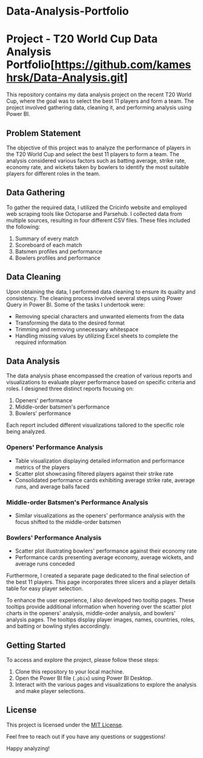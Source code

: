 # Data-Analysis-Portfolio
# Project - T20 World Cup Data Analysis Portfolio[https://github.com/kameshrsk/Data-Analysis.git]

This repository contains my data analysis project on the recent T20 World Cup, where the goal was to select the best 11 players and form a team. The project involved gathering data, cleaning it, and performing analysis using Power BI.

## Problem Statement

The objective of this project was to analyze the performance of players in the T20 World Cup and select the best 11 players to form a team. The analysis considered various factors such as batting average, strike rate, economy rate, and wickets taken by bowlers to identify the most suitable players for different roles in the team.

## Data Gathering

To gather the required data, I utilized the Cricinfo website and employed web scraping tools like Octoparse and Parsehub. I collected data from multiple sources, resulting in four different CSV files. These files included the following:

1. Summary of every match
2. Scoreboard of each match
3. Batsmen profiles and performance
4. Bowlers profiles and performance

## Data Cleaning

Upon obtaining the data, I performed data cleaning to ensure its quality and consistency. The cleaning process involved several steps using Power Query in Power BI. Some of the tasks I undertook were:

- Removing special characters and unwanted elements from the data
- Transforming the data to the desired format
- Trimming and removing unnecessary whitespace
- Handling missing values by utilizing Excel sheets to complete the required information

## Data Analysis

The data analysis phase encompassed the creation of various reports and visualizations to evaluate player performance based on specific criteria and roles. I designed three distinct reports focusing on:

1. Openers' performance
2. Middle-order batsmen's performance
3. Bowlers' performance

Each report included different visualizations tailored to the specific role being analyzed.

### Openers' Performance Analysis

- Table visualization displaying detailed information and performance metrics of the players
- Scatter plot showcasing filtered players against their strike rate
- Consolidated performance cards exhibiting average strike rate, average runs, and average balls faced

### Middle-order Batsmen's Performance Analysis

- Similar visualizations as the openers' performance analysis with the focus shifted to the middle-order batsmen

### Bowlers' Performance Analysis

- Scatter plot illustrating bowlers' performance against their economy rate
- Performance cards presenting average economy, average wickets, and average runs conceded

Furthermore, I created a separate page dedicated to the final selection of the best 11 players. This page incorporates three slicers and a player details table for easy player selection.

To enhance the user experience, I also developed two tooltip pages. These tooltips provide additional information when hovering over the scatter plot charts in the openers' analysis, middle-order analysis, and bowlers' analysis pages. The tooltips display player images, names, countries, roles, and batting or bowling styles accordingly.

## Getting Started

To access and explore the project, please follow these steps:

1. Clone this repository to your local machine.
2. Open the Power BI file (`.pbix`) using Power BI Desktop.
3. Interact with the various pages and visualizations to explore the analysis and make player selections.

## License

This project is licensed under the [MIT License](LICENSE).

Feel free to reach out if you have any questions or suggestions!

Happy analyzing!
